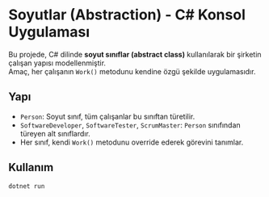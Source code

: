 # Soyutlar (Abstraction) - C# Konsol Uygulaması

Bu projede, C# dilinde **soyut sınıflar (abstract class)** kullanılarak bir şirketin çalışan yapısı modellenmiştir.  
Amaç, her çalışanın `Work()` metodunu kendine özgü şekilde uygulamasıdır.

## Yapı

- `Person`: Soyut sınıf, tüm çalışanlar bu sınıftan türetilir.
- `SoftwareDeveloper`, `SoftwareTester`, `ScrumMaster`: `Person` sınıfından türeyen alt sınıflardır.
- Her sınıf, kendi `Work()` metodunu override ederek görevini tanımlar.

## Kullanım

```bash
dotnet run
